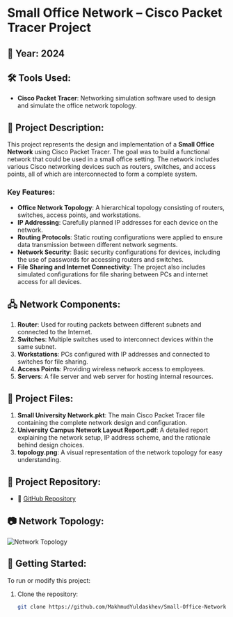 # Small Office Network – Cisco Packet Tracer Project

## 📅 Year: 2024

## 🛠️ Tools Used:
- **Cisco Packet Tracer**: Networking simulation software used to design and simulate the office network topology.

## 📝 Project Description:
This project represents the design and implementation of a **Small Office Network** using Cisco Packet Tracer. The goal was to build a functional network that could be used in a small office setting. The network includes various Cisco networking devices such as routers, switches, and access points, all of which are interconnected to form a complete system.

### Key Features:
- **Office Network Topology**: A hierarchical topology consisting of routers, switches, access points, and workstations.
- **IP Addressing**: Carefully planned IP addresses for each device on the network.
- **Routing Protocols**: Static routing configurations were applied to ensure data transmission between different network segments.
- **Network Security**: Basic security configurations for devices, including the use of passwords for accessing routers and switches.
- **File Sharing and Internet Connectivity**: The project also includes simulated configurations for file sharing between PCs and internet access for all devices.

## 🖧 Network Components:
1. **Router**: Used for routing packets between different subnets and connected to the Internet.
2. **Switches**: Multiple switches used to interconnect devices within the same subnet.
3. **Workstations**: PCs configured with IP addresses and connected to switches for file sharing.
4. **Access Points**: Providing wireless network access to employees.
5. **Servers**: A file server and web server for hosting internal resources.

## 📁 Project Files:
1. **Small University Network.pkt**: The main Cisco Packet Tracer file containing the complete network design and configuration.
2. **University Campus Network Layout Report.pdf**: A detailed report explaining the network setup, IP address scheme, and the rationale behind design choices.
3. **topology.png**: A visual representation of the network topology for easy understanding.

## 🔗 Project Repository:
- 📎 [GitHub Repository](https://github.com/MakhmudYuldaskhev/Small-Office-Network)

## 📷 Network Topology:
![Network Topology](topology.png)

## 📜 Getting Started:
To run or modify this project:
1. Clone the repository:
   ```bash
   git clone https://github.com/MakhmudYuldaskhev/Small-Office-Network.git
